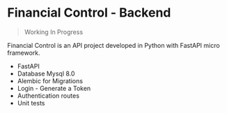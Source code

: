 # Financial Control - Backend

> Working In Progress

Financial Control is an API project developed in Python with FastAPI micro framework.

- FastAPI
- Database Mysql 8.0
- Alembic for Migrations
- Login - Generate a Token
- Authentication routes
- Unit tests